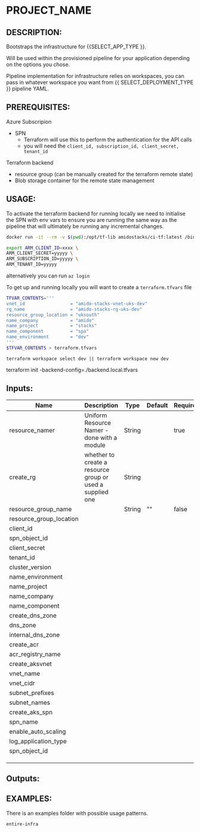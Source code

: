 # PROJECT_NAME

DESCRIPTION:
---
Bootstraps the infrastructure for {{SELECT_APP_TYPE }}. 

Will be used within the provisioned pipeline for your application depending on the options you chose.

Pipeline implementation for infrastructure relies on workspaces, you can pass in whatever workspace you want from {{ SELECT_DEPLOYMENT_TYPE }} pipeline YAML.

PREREQUISITES:
---
Azure Subscripion
  - SPN 
    - Terraform will use this to perform the authentication for the API calls
    - you will need the `client_id, subscription_id, client_secret, tenant_id`

Terraform backend
  - resource group (can be manually created for the terraform remote state)
  - Blob storage container for the remote state management


USAGE:
---

To activate the terraform backend for running locally we need to initialise the SPN with env vars to ensure you are running the same way as the pipeline that will ultimately be running any incremental changes.

```bash
docker run -it --rm -v $(pwd):/opt/tf-lib amidostacks/ci-tf:latest /bin/bash
```

```bash 
export ARM_CLIENT_ID=xxxx \
ARM_CLIENT_SECRET=yyyyy \
ARM_SUBSCRIPTION_ID=yyyyy \
ARM_TENANT_ID=yyyyy
```

alternatively you can run `az login` 

To get up and running locally you will want to create  a `terraform.tfvars` file 
```bash
TFVAR_CONTENTS='''
vnet_id                 = "amido-stacks-vnet-uks-dev"
rg_name                 = "amido-stacks-rg-uks-dev"
resource_group_location = "uksouth"
name_company            = "amido"
name_project            = "stacks"
name_component          = "spa"
name_environment        = "dev" 
'''
$TFVAR_CONTENTS > terraform.tfvars
```

```
terraform workspace select dev || terraform workspace new dev
```

terraform init -backend-config=./backend.local.tfvars

Inputs:
---

| Name | Description | Type | Default | Required |
|------|-------------|--------|---------|----------|
| resource_namer | Uniform Resource Namer - done with a module  | String |  | true |
| create_rg | whether to create a resource group or used a supplied one | String |  |  |
| resource_group_name |  | String | "" | false |
| resource_group_location |  |  |  |  |
| client_id |  |  |  |  |
| spn_object_id |  |  |  |  |
| client_secret |  |  |  |  |
| tenant_id |  |  |  |  |
| cluster_version |  |  |  |  |
| name_environment |  |  |  |  |
| name_project |  |  |  |  |
| name_company |  |  |  |  |
| name_component |  |  |  |  |
| create_dns_zone |  |  |  |  |
| dns_zone |  |  |  |  |
| internal_dns_zone |  |  |  |  |
| create_acr |  |  |  |  |
| acr_registry_name |  |  |  |  |
| create_aksvnet |  |  |  |  |
| vnet_name |  |  |  |  |
| vnet_cidr |  |  |  |  |
| subnet_prefixes |  |  |  |  |
| subnet_names |  |  |  |  |
| create_aks_spn |  |  |  |  |
| spn_name |  |  |  |  |
| enable_auto_scaling |  |  |  |  |
| log_application_type |  |  |  |  |
| spn_object_id |  |  |  |  |
|  |  |  |  |  |
|  |  |  |  |  |
|  |  |  |  |  |

Outputs:
---



EXAMPLES:
---
There is an examples folder with possible usage patterns.

`entire-infra` 


